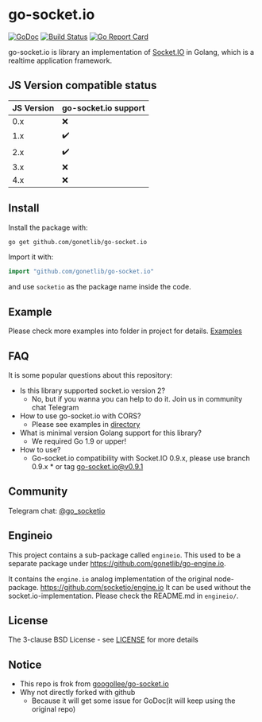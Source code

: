 # go-socket.io

[![GoDoc](http://godoc.org/github.com/gonetlib/go-socket.io?status.svg)](http://godoc.org/github.com/gonetlib/go-socket.io) 
[![Build Status](https://github.com/gonetlib/go-socket.io/actions/workflows/ci.yaml/badge.svg)](https://github.com/gonetlib/go-socket.io/actions/workflows/ci.yaml)
[![Go Report Card](https://goreportcard.com/badge/github.com/gonetlib/go-socket.io)](https://goreportcard.com/report/github.com/gonetlib/go-socket.io)

go-socket.io is library an implementation of [Socket.IO](http://socket.io) in Golang, which is a realtime application framework.

## JS Version compatible status

| JS Version | go-socket.io support |
|------------|----------------------|
|   0.x     |  :x:  |
|   1.x     |  :heavy_check_mark:  |
|   2.x     |  :heavy_check_mark:  | 
|   3.x     |  :x:  |
|   4.x     |  :x:  |

## Install

Install the package with:

```bash
go get github.com/gonetlib/go-socket.io
```

Import it with:

```go
import "github.com/gonetlib/go-socket.io"
```

and use `socketio` as the package name inside the code.

## Example

Please check more examples into folder in project for details. [Examples](./example/server/main.go)

## FAQ

It is some popular questions about this repository: 

- Is this library supported socket.io version 2?
    - No, but if you wanna you can help to do it. Join us in community chat Telegram   
- How to use go-socket.io with CORS?
    - Please see examples in [directory](https://github.com/gonetlib/go-socket.io/tree/master/_examples)
- What is minimal version Golang support for this library?
    - We required Go 1.9 or upper!
- How to use?
    - Go-socket.io compatibility with Socket.IO 0.9.x, please use branch 0.9.x * or tag go-socket.io@v0.9.1

## Community

Telegram chat: [@go_socketio](https://t.me/go_socketio)

## Engineio

This project contains a sub-package called `engineio`. This used to be a separate package under https://github.com/gonetlib/go-engine.io.

It contains the `engine.io` analog implementation of the original node-package. https://github.com/socketio/engine.io It can be used without the socket.io-implementation. Please check the README.md in `engineio/`.

## License

The 3-clause BSD License  - see [LICENSE](https://opensource.org/licenses/BSD-3-Clause) for more details

## Notice

- This repo is frok from [googollee/go-socket.io](https://github.com/googollee/go-socket.io)
- Why not directly forked with github
    - Because it will get some issue for GoDoc(it will keep using the original repo)